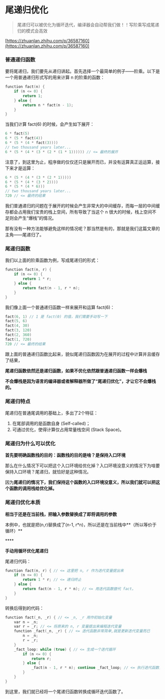 # 尾递归优化

> 尾递归可以被优化为循环迭代，编译器会自动帮我们做！！写阶乘写成尾递归的模式会高效

[https://zhuanlan.zhihu.com/p/36587160](https://zhuanlan.zhihu.com/p/36587160)

### **普通**递归函数

要将尾递归，我们要先从递归讲起。首先选择一个最简单的例子——阶乘。以下是一个用普通递归形式写的用来计算 n 的阶乘的函数：

```cpp
function fact(n) {
    if (n <= 0) {
        return 1;
    } else {
        return n * fact(n - 1);
    }
}
```

当我们计算 fact\(6\) 的时候，会产生如下展开：

```cpp
6 * fact(5)
6 * (5 * fact(4))
6 * (5 * (4 * fact(3))))
// two thousand years later...
6 * (5 * (4 * (3 * (2 * (1 * 1)))))) // <= 最终的展开
```

注意了，到这里为止，程序做的仅仅还只是展开而已，并没有运算真正运运算，接下来才是运算：

```cpp
6 * (5 * (4 * (3 * (2 * 1)))))
6 * (5 * (4 * (3 * 2))))
6 * (5 * (4 * 6)))
// two thousand years later...
720 // <= 最终的结果
```

我们普通递归的问题在于展开的时候会产生非常大的中间缓存，而每一层的中间缓存都会占用我们宝贵的栈上空间，所有导致了当这个 n 很大的时候，栈上空间不足则会产生“爆栈”的情况。

那有没有一种方法能够避免这样的情况呢？那当然是有的，那就是我们这篇文章的主角——尾递归了。

### **尾递归函数**

我们以上面的阶乘函数为例，写成尾递归的形式：

```cpp
function fact(n, r) {
    if (n <= 0) {
        return 1 * r;
    } else {
        return fact(n - 1, r * n);
    }
}
```

我们像上面一个普通递归函数一样来展开和运算 fact\(6\)：

```cpp
fact(6, 1) // 1 是 fact(0) 的值，我们需要手动写一下
fact(5, 6)
fact(4, 30)
fact(3, 120)
fact(2, 360)
fact(1, 720)
720 // <= 最终的结果
```

跟上面的普通递归函数比起来，貌似尾递归函数因为在展开的过程中计算并且缓存了结果，

**尾递归函数依然还是递归函数，如果不优化依然跟普通递归函数一样会爆栈**

**不会爆栈是因为语言的编译器或者解释器所做了“尾递归优化”，才让它不会爆栈的。**

### **尾递归特点**

尾递归在普通尾调用的基础上，多出了2个特征：  
1. 在尾部调用的是函数自身 \(Self-called\)；  
2. 可通过优化，使得计算仅占用常量栈空间 \(Stack Space\)。

### 尾递归为什么可以优化

**首先要明确函数栈的目的：函数栈的目的是啥？是保持入口环境**

那么在什么情况下可以把这个入口环境给优化掉？入口环境没意义的情况下为啥要保持入口环境？尾递归，就恰好是这种情况。

因为**尾递归的情况下，我们保持这个函数的入口环境没意义，所以我们就可以把这个函数的调用栈给优化掉。**

### **尾递归优化本质**

**相当于还是在当前栈，把输入参数替换成了即将调用的参数**

本例中，也就是把\(n,r\)替换成了\(n-1, r\*n\)，所以还是在当前栈中**（所以等价于循环）**

\*\*\*\*

**手动用循环优化尾递归**

尾递归代码：

```cpp
function fact(n, r) { // <= 这里把 n, r 作为迭代变量提出来
    if (n <= 0) {
        return 1 * r; // <= 递归终止
    } else {
        return fact(n - 1, r * n); // <= 用迭代函数替代 fact。
    }
}
```

转换后得到的代码：

```cpp
function fact(_n, _r) { // <= _n, _r 用作初始化变量
    var n = _n;
    var r = _r; // <= 将原来的 n, r 变量提出来编程迭代变量
    function _fact(_n, _r) { // <= 迭代函数非常简单,就是更新迭代变量而已
        n = _n;
        r = _r;
    }
    _fact_loop: while (true) { // <= 生成一个迭代循环
        if (n <= 0) {
            return r;
        } else {
            _fact(n - 1, r * n); continue _fact_loop; // <= 执行迭代函数，并且进入下一次迭代
        }
    }
}
```

到这里，我们就已经将一个尾递归函数转换成循环迭代函数了。

